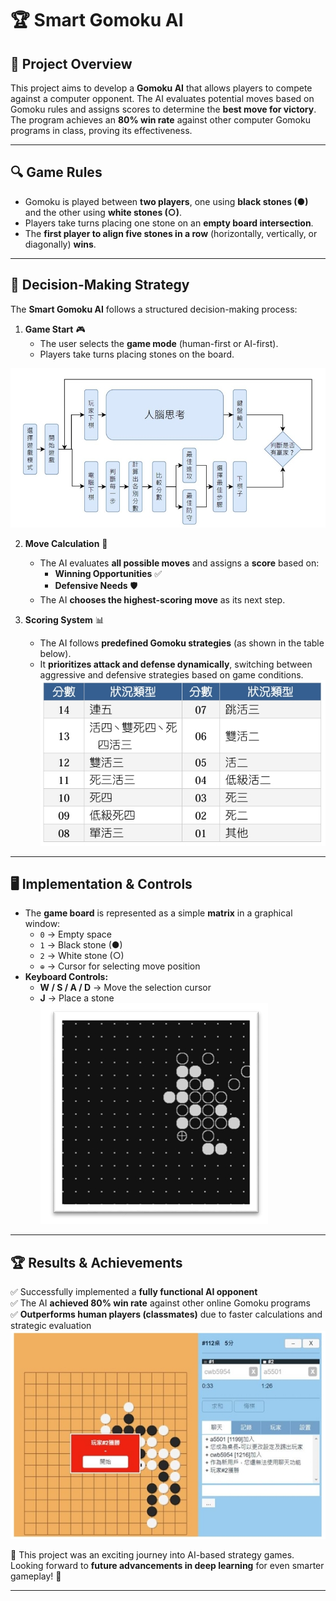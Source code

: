 # 🏆 Smart Gomoku AI  

## 🎯 Project Overview  
This project aims to develop a **Gomoku AI** that allows players to compete against a computer opponent. The AI evaluates potential moves based on Gomoku rules and assigns scores to determine the **best move for victory**. The program achieves an **80% win rate** against other computer Gomoku programs in class, proving its effectiveness.  

---

## 🔍 Game Rules  
- Gomoku is played between **two players**, one using **black stones (●)** and the other using **white stones (○)**.  
- Players take turns placing one stone on an **empty board intersection**.  
- The **first player to align five stones in a row** (horizontally, vertically, or diagonally) **wins**.  

---

## 🧠 Decision-Making Strategy  
The **Smart Gomoku AI** follows a structured decision-making process:  
1. **Game Start** 🎮  
   - The user selects the **game mode** (human-first or AI-first).  
   - Players take turns placing stones on the board.

![](image/F2.jpeg)

2. **Move Calculation** 🔢  
   - The AI evaluates **all possible moves** and assigns a **score** based on:  
     - **Winning Opportunities** ✅  
     - **Defensive Needs** 🛡️    
   - The AI **chooses the highest-scoring move** as its next step.  

3. **Scoring System** 📊  
   - The AI follows **predefined Gomoku strategies** (as shown in the table below).  
   - It **prioritizes attack and defense dynamically**, switching between aggressive and defensive strategies based on game conditions.  
![Table 1](image/B1.jpeg)
---

## 🖥️ Implementation & Controls  
- The **game board** is represented as a simple **matrix** in a graphical window:  
  - `0` → Empty space  
  - `1` → Black stone (●)  
  - `2` → White stone (○)  
  - `⊕` → Cursor for selecting move position  
- **Keyboard Controls:**  
  - **W / S / A / D** → Move the selection cursor  
  - **J** → Place a stone  
![](image/F1.jpeg)
---

## 🏆 Results & Achievements  
✅ Successfully implemented a **fully functional AI opponent**  
✅ The AI **achieved 80% win rate** against other online Gomoku programs  
✅ **Outperforms human players (classmates)** due to faster calculations and strategic evaluation  
![](image/F3.jpeg)

🎉 This project was an exciting journey into AI-based strategy games. Looking forward to **future advancements in deep learning** for even smarter gameplay! 🚀  

---
